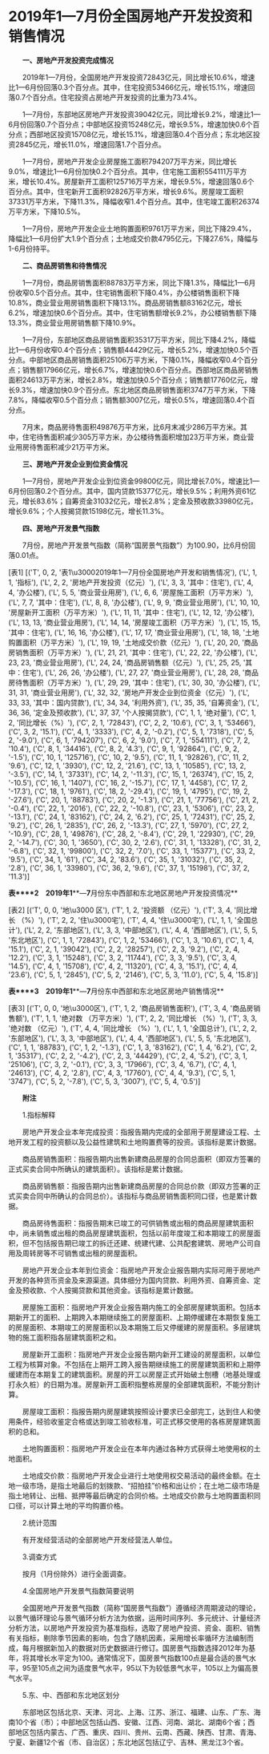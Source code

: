 # 2019年1—7月份全国房地产开发投资和销售情况

　　**一、房地产开发投资完成情况**

　　2019年1—7月份，全国房地产开发投资72843亿元，同比增长10.6%，增速比1—6月份回落0.3个百分点。其中，住宅投资53466亿元，增长15.1%，增速回落0.7个百分点。住宅投资占房地产开发投资的比重为73.4%。

　　1—7月份，东部地区房地产开发投资39042亿元，同比增长9.2%，增速比1—6月份回落0.7个百分点；中部地区投资15248亿元，增长9.5%，增速加快0.6个百分点；西部地区投资15708亿元，增长15.1%，增速回落0.4个百分点；东北地区投资2845亿元，增长11.0%，增速回落1.7个百分点。

　　1—7月份，房地产开发企业房屋施工面积794207万平方米，同比增长9.0%，增速比1—6月份加快0.2个百分点。其中，住宅施工面积554111万平方米，增长10.4%。房屋新开工面积125716万平方米，增长9.5%，增速回落0.6个百分点。其中，住宅新开工面积92826万平方米，增长9.6%。房屋竣工面积37331万平方米，下降11.3%，降幅收窄1.4个百分点。其中，住宅竣工面积26374万平方米，下降10.5%。

　　1—7月份，房地产开发企业土地购置面积9761万平方米，同比下降29.4%，降幅比1—6月份扩大1.9个百分点；土地成交价款4795亿元，下降27.6%，降幅与1-6月份持平。

　　**二、商品房销售和待售情况**

　　1—7月份，商品房销售面积88783万平方米，同比下降1.3%，降幅比1—6月份收窄0.5个百分点。其中，住宅销售面积下降0.4%，办公楼销售面积下降10.8%，商业营业用房销售面积下降13.1%。商品房销售额83162亿元，增长6.2%，增速加快0.6个百分点。其中，住宅销售额增长9.2%，办公楼销售额下降13.3%，商业营业用房销售额下降10.9%。

　　1—7月份，东部地区商品房销售面积35317万平方米，同比下降4.2%，降幅比1—6月份收窄0.4个百分点；销售额44429亿元，增长5.2%，增速加快0.5个百分点。中部地区商品房销售面积25106万平方米，下降0.1%，降幅收窄0.4个百分点；销售额17966亿元，增长6.7%，增速加快0.6个百分点。西部地区商品房销售面积24613万平方米，增长2.8%，增速加快0.5个百分点；销售额17760亿元，增长9.3%，增速加快0.9个百分点。东北地区商品房销售面积3747万平方米，下降7.8%，降幅收窄0.5个百分点；销售额3007亿元，增长0.5%，增速回落0.4个百分点。

　　7月末，商品房待售面积49876万平方米，比6月末减少286万平方米。其中，住宅待售面积减少305万平方米，办公楼待售面积增加23万平方米，商业营业用房待售面积减少21万平方米。

　　**三、房地产开发企业到位资金情况**

　　1—7月份，房地产开发企业到位资金99800亿元，同比增长7.0%，增速比1—6月份回落0.2个百分点。其中，国内贷款15377亿元，增长9.5%；利用外资61亿元，增长83.6%；自筹资金31032亿元，增长2.8%；定金及预收款33980亿元，增长9.6%；个人按揭贷款15198亿元，增长11.3%。

　　**四、房地产开发景气指数**

　　7月份，房地产开发景气指数（简称“国房景气指数”）为100.90，比6月份回落0.01点。

[表1]
[('T', 0, 2, '表1\u30002019年1—7月份全国房地产开发和销售情况'), ('L', 1, 1, '指标'), ('L', 2, 2, '房地产开发投资（亿元）'), ('L', 3, 3, '其中：住宅'), ('L', 4, 4, '办公楼'), ('L', 5, 5, '商业营业用房'), ('L', 6, 6, '房屋施工面积（万平方米）'), ('L', 7, 7, '其中：住宅'), ('L', 8, 8, '办公楼'), ('L', 9, 9, '商业营业用房'), ('L', 10, 10, '房屋新开工面积（万平方米）'), ('L', 11, 11, '其中：住宅'), ('L', 12, 12, '办公楼'), ('L', 13, 13, '商业营业用房'), ('L', 14, 14, '房屋竣工面积（万平方米）'), ('L', 15, 15, '其中：住宅'), ('L', 16, 16, '办公楼'), ('L', 17, 17, '商业营业用房'), ('L', 18, 18, '土地购置面积（万平方米）'), ('L', 19, 19, '土地成交价款（亿元）'), ('L', 20, 20, '商品房销售面积（万平方米）'), ('L', 21, 21, '其中：住宅'), ('L', 22, 22, '办公楼'), ('L', 23, 23, '商业营业用房'), ('L', 24, 24, '商品房销售额（亿元）'), ('L', 25, 25, '其中：住宅'), ('L', 26, 26, '办公楼'), ('L', 27, 27, '商业营业用房'), ('L', 28, 28, '商品房待售面积（万平方米）'), ('L', 29, 29, '其中：住宅'), ('L', 30, 30, '办公楼'), ('L', 31, 31, '商业营业用房'), ('L', 32, 32, '房地产开发企业到位资金（亿元）'), ('L', 33, 33, '其中：国内贷款'), ('L', 34, 34, '利用外资'), ('L', 35, 35, '自筹资金'), ('L', 36, 36, '定金及预收款'), ('L', 37, 37, '个人按揭贷款'), ('C', 1, 1, '绝对量'), ('C', 1, 2, '同比增长（%）'), ('C', 2, 1, '72843'), ('C', 2, 2, '10.6'), ('C', 3, 1, '53466'), ('C', 3, 2, '15.1'), ('C', 4, 1, '3333'), ('C', 4, 2, '-0.2'), ('C', 5, 1, '7318'), ('C', 5, 2, '-9.0'), ('C', 6, 1, '794207'), ('C', 6, 2, '9.0'), ('C', 7, 1, '554111'), ('C', 7, 2, '10.4'), ('C', 8, 1, '34416'), ('C', 8, 2, '4.3'), ('C', 9, 1, '92864'), ('C', 9, 2, '-1.5'), ('C', 10, 1, '125716'), ('C', 10, 2, '9.5'), ('C', 11, 1, '92826'), ('C', 11, 2, '9.6'), ('C', 12, 1, '3930'), ('C', 12, 2, '21.6'), ('C', 13, 1, '10585'), ('C', 13, 2, '-3.5'), ('C', 14, 1, '37331'), ('C', 14, 2, '-11.3'), ('C', 15, 1, '26374'), ('C', 15, 2, '-10.5'), ('C', 16, 1, '1407'), ('C', 16, 2, '-15.7'), ('C', 17, 1, '4458'), ('C', 17, 2, '-17.3'), ('C', 18, 1, '9761'), ('C', 18, 2, '-29.4'), ('C', 19, 1, '4795'), ('C', 19, 2, '-27.6'), ('C', 20, 1, '88783'), ('C', 20, 2, '-1.3'), ('C', 21, 1, '77756'), ('C', 21, 2, '-0.4'), ('C', 22, 1, '2016'), ('C', 22, 2, '-10.8'), ('C', 23, 1, '5306'), ('C', 23, 2, '-13.1'), ('C', 24, 1, '83162'), ('C', 24, 2, '6.2'), ('C', 25, 1, '72431'), ('C', 25, 2, '9.2'), ('C', 26, 1, '2835'), ('C', 26, 2, '-13.3'), ('C', 27, 1, '5970'), ('C', 27, 2, '-10.9'), ('C', 28, 1, '49876'), ('C', 28, 2, '-8.4'), ('C', 29, 1, '22930'), ('C', 29, 2, '-14.7'), ('C', 30, 1, '3650'), ('C', 30, 2, '2.6'), ('C', 31, 1, '13328'), ('C', 31, 2, '-6.8'), ('C', 32, 1, '99800'), ('C', 32, 2, '7.0'), ('C', 33, 1, '15377'), ('C', 33, 2, '9.5'), ('C', 34, 1, '61'), ('C', 34, 2, '83.6'), ('C', 35, 1, '31032'), ('C', 35, 2, '2.8'), ('C', 36, 1, '33980'), ('C', 36, 2, '9.6'), ('C', 37, 1, '15198'), ('C', 37, 2, '11.3')]

**表****2**　**2019****年****1****—****7****月份东中西部和东北地区房地产开发投资情况**

[表2]
[('T', 0, 0, '地\u3000 区'), ('T', 1, 2, '投资额 （亿元）'), ('T', 3, 4, '同比增长 （%）'), ('T', 2, 2, '住\u3000宅'), ('T', 4, 4, '住\u3000宅'), ('L', 1, 1, '全国总计'), ('L', 2, 2, '东部地区'), ('L', 3, 3, '中部地区'), ('L', 4, 4, '西部地区'), ('L', 5, 5, '东北地区'), ('C', 1, 1, '72843'), ('C', 1, 2, '53466'), ('C', 1, 3, '10.6'), ('C', 1, 4, '15.1'), ('C', 2, 1, '39042'), ('C', 2, 2, '28257'), ('C', 2, 3, '9.2'), ('C', 2, 4, '12.2'), ('C', 3, 1, '15248'), ('C', 3, 2, '11744'), ('C', 3, 3, '9.5'), ('C', 3, 4, '14.5'), ('C', 4, 1, '15708'), ('C', 4, 2, '11320'), ('C', 4, 3, '15.1'), ('C', 4, 4, '23.6'), ('C', 5, 1, '2845'), ('C', 5, 2, '2146'), ('C', 5, 3, '11.0'), ('C', 5, 4, '15.8')]

**表****3**　**2019****年****1****—****7****月份东中西部和东北地区房地产销售情况**

[表3]
[('T', 0, 0, '地\u3000区'), ('T', 1, 2, '商品房销售面积'), ('T', 3, 4, '商品房销售额'), ('T', 1, 1, '绝对数 （万平方米）'), ('T', 2, 2, '同比增长 （%）'), ('T', 3, 3, '绝对数 （亿元）'), ('T', 4, 4, '同比增长 （%）'), ('L', 1, 1, '全国总计'), ('L', 2, 2, '东部地区'), ('L', 3, 3, '中部地区'), ('L', 4, 4, '西部地区'), ('L', 5, 5, '东北地区'), ('C', 1, 1, '88783'), ('C', 1, 2, '-1.3'), ('C', 1, 3, '83162'), ('C', 1, 4, '6.2'), ('C', 2, 1, '35317'), ('C', 2, 2, '-4.2'), ('C', 2, 3, '44429'), ('C', 2, 4, '5.2'), ('C', 3, 1, '25106'), ('C', 3, 2, '-0.1'), ('C', 3, 3, '17966'), ('C', 3, 4, '6.7'), ('C', 4, 1, '24613'), ('C', 4, 2, '2.8'), ('C', 4, 3, '17760'), ('C', 4, 4, '9.3'), ('C', 5, 1, '3747'), ('C', 5, 2, '-7.8'), ('C', 5, 3, '3007'), ('C', 5, 4, '0.5')]

　　**附注**

　　1.指标解释

　　房地产开发企业本年完成投资：指报告期内完成的全部用于房屋建设工程、土地开发工程的投资额以及公益性建筑和土地购置费等的投资。该指标是累计数据。

　　商品房销售面积：指报告期内出售新建商品房屋的合同总面积（即双方签署的正式买卖合同中所确认的建筑面积）。该指标是累计数据。

　　商品房销售额：指报告期内出售新建商品房屋的合同总价款（即双方签署的正式买卖合同中所确认的合同总价）。该指标与商品房销售面积同口径，也是累计数据。

　　商品房待售面积：指报告期末已竣工的可供销售或出租的商品房屋建筑面积中，尚未销售或出租的商品房屋建筑面积，包括以前年度竣工和本期竣工的房屋面积，但不包括报告期已竣工的拆迁还建、统建代建、公共配套建筑、房地产公司自用及周转房等不可销售或出租的房屋面积。

　　房地产开发企业本年到位资金：指房地产开发企业报告期内实际可用于房地产开发的各种货币资金及来源渠道。具体细分为国内贷款、利用外资、自筹资金、定金及预收款、个人按揭贷款和其他资金。该指标是累计数据。

　　房屋施工面积：指房地产开发企业报告期内施工的全部房屋建筑面积。包括本期新开工的面积、上期跨入本期继续施工的房屋面积、上期停缓建在本期恢复施工的房屋面积、本期竣工的房屋面积以及本期施工后又停缓建的房屋面积。多层建筑物的施工面积指各层建筑面积之和。

　　房屋新开工面积：指房地产开发企业报告期内新开工建设的房屋面积，以单位工程为核算对象。不包括在上期开工跨入报告期继续施工的房屋建筑面积和上期停缓建而在本期复工的建筑面积。房屋的开工以房屋正式开始破土刨槽（地基处理或打永久桩）的日期为准。房屋新开工面积指整栋房屋的全部建筑面积，不能分割计算。

　　房屋竣工面积：指报告期内房屋建筑按照设计要求已全部完工，达到住人和使用条件，经验收鉴定合格或达到竣工验收标准，可正式移交使用的各栋房屋建筑面积的总和。

　　土地购置面积：指房地产开发企业在本年内通过各种方式获得土地使用权的土地面积。

　　土地成交价款：指房地产开发企业进行土地使用权交易活动的最终金额。在土地一级市场，是指土地最后的划拨款、“招拍挂”价格和出让价；在土地二级市场是指土地转让、出租、抵押等最后确定的合同价格。土地成交价款与土地购置面积同口径，可以计算土地的平均购置价格。

　　2.统计范围

　　有开发经营活动的全部房地产开发经营法人单位。

　　3.调查方式

　　按月（1月份除外）进行全面调查。

　　4.全国房地产开发景气指数简要说明

　　全国房地产开发景气指数（简称“国房景气指数”）遵循经济周期波动的理论，以景气循环理论与景气循环分析方法为依据，运用时间序列、多元统计、计量经济分析方法，以房地产开发投资为基准指标，选取了房地产投资、资金、面积、销售有关指标，剔除季节因素的影响，包含了随机因素，采用增长率循环方法编制而成，每月根据新加入的数据对历史数据进行修订。国房景气指数选择2012年为基年，将其增长水平定为100。通常情况下，国房景气指数100点是最合适的景气水平，95至105点之间为适度景气水平，95以下为较低景气水平，105以上为偏高景气水平。

　　5.东、中、西部和东北地区划分

　　东部地区包括北京、天津、河北、上海、江苏、浙江、福建、山东、广东、海南10个省（市）；中部地区包括山西、安徽、江西、河南、湖北、湖南6个省；西部地区包括内蒙古、广西、重庆、四川、贵州、云南、西藏、陕西、甘肃、青海、宁夏、新疆12个省（市、自治区）；东北地区包括辽宁、吉林、黑龙江3个省。